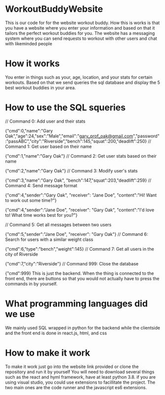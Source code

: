 # WorkoutBuddyWebsite
This is our code for for the website workout buddy. How this is works is that you have a website where you enter your information and based on that it tailors the perfect workout buddies for you. 
The website has a messaging system where you can send requests to workout with other users and chat with likeminded people 
# How it works
You enter in things such as your, age, location, and your stats for certain workouts. Based on that we send queries the sql database and display the 5 best workout buddies in your area. 
# How to use the SQL squeries 
// Command 0: Add user and their stats

{"cmd":0,"name":"Gary Oak","age":24,"sex":"Male","email":"gary_prof_oak@gmail.com","password":"passABC","city":"Riverside","bench":145,"squat":200,"deadlift":250}
// Command 1: Get user based on their name

{"cmd":1,"name":"Gary Oak"}
// Command 2: Get user stats based on their name

{"cmd":2,"name":"Gary Oak"}
// Command 3: Modify user's stats

{"cmd":3,"name":"Gary Oak", "bench":147,"squat":203,"deadlift":259}
// Command 4: Send message format

{"cmd":4,"sender":"Gary Oak", "receiver": "Jane Doe", "content":"Hi! Want to work out some time?"}

{"cmd":4,"sender":"Jane Doe", "receiver": "Gary Oak", "content":"I'd love to! What time works best for you?"}

// Command 5: Get all messages between two users

{"cmd":5,"sender":"Jane Doe", "receiver": "Gary Oak"}
// Command 6: Search for users with a similar weight class

{"cmd":6,"type":"bench","weight":145}
// Command 7: Get all users in the city of Riverside

{"cmd":7,"city":"Riverside"}
// Command 999: Close the database

{"cmd":999}
This is just the backend. When the thing is connected to the front end, there are buttons so that you would not actually have to press the commands in by yourself. 
# What programming languages did we use
We mainly used SQL wrapped in python for the backend while the clientside and the front end is done in react.js, html, and css
# How to make it work
To make it work just go into the website link provided  or clone the repository and run it by yourself You will need to download several things such as the react and hyml framework, have at least python 3.8. if you are using visual studio, you could use extensions to facillitate the project. The two main ones are the code runner and the javascript es6 extensions. 
